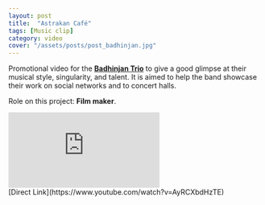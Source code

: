 ```yaml
---
layout: post
title:  "Astrakan Café"
tags: [Music clip]
category: video
cover: "/assets/posts/post_badhinjan.jpg"
---
```


Promotional video for the __[Badhinjan Trio](https://www.facebook.com/BadhinjanTrio/)__ to give a good glimpse at their musical style, singularity, and talent.
It is aimed to help the band showcase their work on social networks and to concert halls.

Role on this project: __Film maker__.


<div class="videoWrapper">
<iframe src="https://www.youtube.com/embed/AyRCXbdHzTE?rel=0" frameborder="0" allowfullscreen></iframe>
</div>
[Direct Link](https://www.youtube.com/watch?v=AyRCXbdHzTE)
